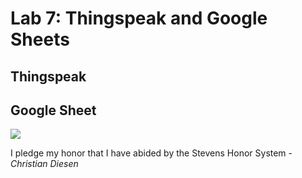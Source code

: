 # Lab 7: Thingspeak and Google Sheets
## Thingspeak
## Google Sheet
![](https://github.com/cdiesen/EE-322/blob/main/lab7/imagesAndResources/lab7p1.png)

I pledge my honor that I have abided by the Stevens Honor System - *Christian Diesen*
